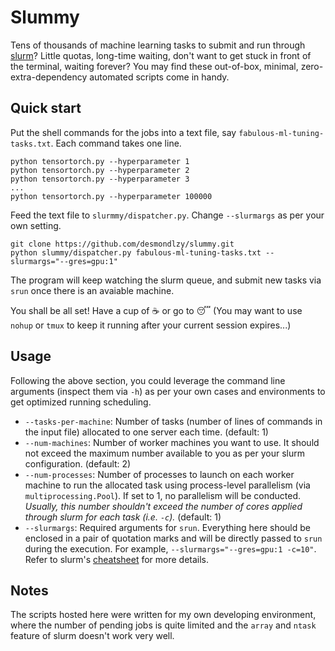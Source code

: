Slummy
=================

Tens of thousands of machine learning tasks to submit and run through [slurm](https://slurm.schedmd.com/documentation.html)? Little quotas, long-time waiting, don't want to get stuck in front of the terminal, waiting forever? You may find these out-of-box, minimal, zero-extra-dependency automated scripts come in handy.

Quick start
-----------------
Put the shell commands for the jobs into a text file, say `fabulous-ml-tuning-tasks.txt`. Each command takes one line.
```
python tensortorch.py --hyperparameter 1
python tensortorch.py --hyperparameter 2
python tensortorch.py --hyperparameter 3
...
python tensortorch.py --hyperparameter 100000
```

Feed the text file to `slurmmy/dispatcher.py`. Change `--slurmargs` as per your own setting.
```
git clone https://github.com/desmondlzy/slummy.git 
python slummy/dispatcher.py fabulous-ml-tuning-tasks.txt --slurmargs="--gres=gpu:1"
```
The program will keep watching the slurm queue, and submit new tasks via `srun` once there is an avaiable machine.

You shall be all set! Have a cup of :coffee: or go to :sleeping: (You may want to use `nohup` or `tmux` to keep it running after your current session expires...)

Usage
------------------
Following the above section, you could leverage the command line arguments (inspect them via `-h`) as per your own cases and environments to get optimized running scheduling.

- `--tasks-per-machine`: Number of tasks (number of lines of commands in the input file) allocated to one server each time. (default: 1)
- `--num-machines`: Number of worker machines you want to use. It should not exceed the maximum number available to you as per your slurm configuration. (default: 2)
- `--num-processes`: Number of processes to launch on each worker machine to run the allocated task using process-level parallelism (via `multiprocessing.Pool`). If set to 1, no parallelism will be conducted. *Usually, this number shouldn't exceed the number of cores applied through slurm for each task (i.e. `-c`).* (default: 1)
- `--slurmargs`: Required arguments for `srun`. Everything here should be enclosed in a pair of quotation marks and will be directly passed to `srun` during the execution. For example, `--slurmargs="--gres=gpu:1 -c=10"`. Refer to slurm's [cheatsheet](https://slurm.schedmd.com/pdfs/summary.pdf) for more details.

Notes
------------------
The scripts hosted here were written for my own developing environment, where the number of pending jobs is quite limited and the `array` and `ntask` feature of slurm doesn't work very well.